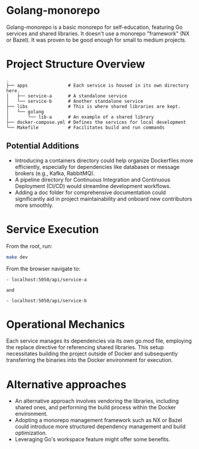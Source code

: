 # Golang-monorepo

Golang-monorepo is a basic monorepo for self-education, featuring Go services and shared libraries. It doesn't use a monorepo "framework" (NX or Bazel). It was proven to be good enough for small to medium projects.

# Project Structure Overview

```
.
├── apps               # Each service is housed in its own directory here.
│   ├── service-a      # A standalone service
│   └── service-b      # Another standalone service
├── libs               # This is where shared libraries are kept.
│   └── golang
│       └── lib-a      # An example of a shared library
├── docker-compose.yml # Defines the services for local development
└── Makefile           # Facilitates build and run commands
```

## Potential Additions

- Introducing a containers directory could help organize Dockerfiles more efficiently, especially for dependencies like databases or message brokers (e.g., Kafka, RabbitMQ).
- A pipeline directory for Continuous Integration and Continuous Deployment (CI/CD) would streamline development workflows.
- Adding a doc folder for comprehensive documentation could significantly aid in project maintainability and onboard new contributors more smoothly.

# Service Execution

From the root, run:

```bash
make dev
```

From the browser navigate to:
```
- localhost:5050/api/service-a

and

- localhost:5050/api/service-b
```

# Operational Mechanics

Each service manages its dependencies via its own go.mod file, employing the replace directive for referencing shared libraries. This setup necessitates building the project outside of Docker and subsequently transferring the binaries into the Docker environment for execution.

# Alternative approaches

- An alternative approach involves vendoring the libraries, including shared ones, and performing the build process within the Docker environment.
- Adopting a monorepo management framework such as NX or Bazel could introduce more structured dependency management and build optimization.
- Leveraging Go's workspace feature might offer some benefits.
